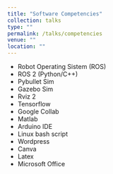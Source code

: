 ```yaml
---
title: "Software Competencies"
collection: talks
type: ""
permalink: /talks/competencies
venue: ""
location: ""
---
```


- Robot Operating Sistem (ROS)
- ROS 2 (Python/C++)
- Pybullet Sim
- Gazebo Sim
- Rviz 2
- Tensorflow
- Google Collab
- Matlab
- Arduino IDE
- Linux bash script
- Wordpress
- Canva
- Latex
- Microsoft Office